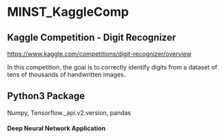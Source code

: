 # MINST_KaggleComp

## Kaggle Competition - Digit Recognizer
https://www.kaggle.com/competitions/digit-recognizer/overview

In this competition, the goal is to correctly identify digits from a dataset of tens of thousands of handwritten images.

## Python3 Package
Numpy, Tensorflow._api.v2.version, pandas

#### Deep Neural Network Application
